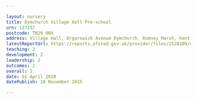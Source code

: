 ```yaml
---

layout: nursery
title: Dymchurch Village Hall Pre-school
urn: 127157
postcode: TN29 0NX
address: Village Hall, Orgarswick Avenue Dymchurch, Romney Marsh, Kent, TN29 0NX
latestReportUrl: https://reports.ofsted.gov.uk/provider/files/2528109/urn/127157.pdf
teaching: 2
development: 2
leadership: 2
outcomes: 2
overall: 2
date: 01 April 2018 
datePublish: 18 November 2015

---
```

